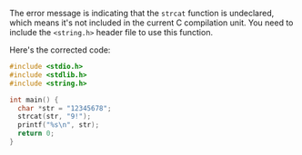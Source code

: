 
The error message is indicating that the `strcat` function is undeclared, which means it's not included in the current C compilation unit. You need to include the `<string.h>` header file to use this function.

Here's the corrected code:
```c
#include <stdio.h>
#include <stdlib.h>
#include <string.h>

int main() {
  char *str = "12345678";
  strcat(str, "9!");
  printf("%s\n", str);
  return 0;
}
```

